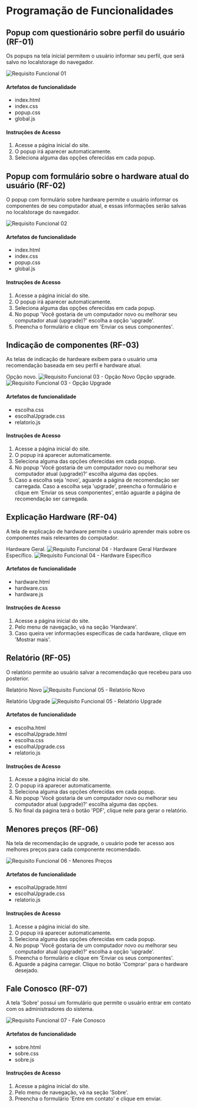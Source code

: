 # Programação de Funcionalidades

## Popup com questionário sobre perfil do usuário (RF-01)

Os popups na tela inicial permitem o usuário informar seu perfil, que será salvo no localstorage do navegador.

![Requisito Funcional 01](img/funcionalidades/rf01.PNG)

#### Artefatos de funcionalidade
 - index.html
 - index.css
 - popup.css
 - global.js

#### Instruções de Acesso
1. Acesse a página inicial do site.
2. O popup irá aparecer automaticamente.
3. Seleciona alguma das opções oferecidas em cada popup.

## Popup com formulário sobre o hardware atual do usuário (RF-02)

O popup com formulário sobre hardware permite o usuário informar os componentes de seu computador atual, e essas informações serão salvas no localstorage do navegador.

![Requisito Funcional 02](img/funcionalidades/rf02.PNG)

#### Artefatos de funcionalidade
 - index.html
 - index.css
 - popup.css
 - global.js

#### Instruções de Acesso
1. Acesse a página inicial do site.
2. O popup irá aparecer automaticamente.
3. Seleciona alguma das opções oferecidas em cada popup.
4. No popup 'Você gostaria de um computador novo ou melhorar seu computador atual (upgrade)?' escolha a opção 'upgrade'.
5. Preencha o formulário e clique em 'Enviar os seus componentes'.

## Indicação de componentes (RF-03)

As telas de indicação de hardware exibem para o usuário uma recomendação baseada em seu perfil e hardware atual.

Opção novo.
![Requisito Funcional 03 - Opção Novo](img/funcionalidades/rf03.PNG)
Opção upgrade.
![Requisito Funcional 03 - Opção Upgrade](img/funcionalidades/rf03_1.PNG)

#### Artefatos de funcionalidade
 - escolha.css
 - escolhaUpgrade.css
 - relatorio.js

#### Instruções de Acesso
1. Acesse a página inicial do site.
2. O popup irá aparecer automaticamente.
3. Seleciona alguma das opções oferecidas em cada popup.
4. No popup 'Você gostaria de um computador novo ou melhorar seu computador atual (upgrade)?' escolha alguma das opções.
5. Caso a escolha seja 'novo', aguarde a página de recomendação ser carregada. Caso a escolha seja 'upgrade', preencha o formulário e clique em 'Enviar os seus componentes', então aguarde a página de recomendação ser carregada.

## Explicação Hardware (RF-04)

A tela de explicação de hardware permite o usuário aprender mais sobre os componentes mais relevantes do computador.

Hardware Geral.
![Requisito Funcional 04 - Hardware Geral](img/funcionalidades/rf04.PNG)
Hardware Específico.
![Requisito Funcional 04 - Hardware Específico](img/funcionalidades/rf04_1.PNG)

#### Artefatos de funcionalidade
 - hardware.html
 - hardware.css
 - hardware.js

#### Instruções de Acesso
1. Acesse a página inicial do site.
2. Pelo menu de navegação, vá na seção 'Hardware'.
3. Caso queira ver informações específicas de cada hardware, clique em 'Mostrar mais'.

## Relatório (RF-05)

O relatório permite ao usuário salvar a recomendação que recebeu para uso posterior.

Relatório Novo
![Requisito Funcional 05 - Relatório Novo](img/funcionalidades/rf05.PNG)

Relatório Upgrade
![Requisito Funcional 05 - Relatório Upgrade](img/funcionalidades/rf05_1.PNG)

#### Artefatos de funcionalidade
 - escolha.html
 - escolhaUpgrade.html
 - escolha.css
 - escolhaUpgrade.css
 - relatorio.js

#### Instruções de Acesso
1. Acesse a página inicial do site.
2. O popup irá aparecer automaticamente.
3. Seleciona alguma das opções oferecidas em cada popup.
4. No popup 'Você gostaria de um computador novo ou melhorar seu computador atual (upgrade)?' escolha alguma das opções.
5. No final da página terá o botão 'PDF', clique nele para gerar o relatório.

## Menores preços (RF-06)

Na tela de recomendação de upgrade, o usuário pode ter acesso aos melhores preços para cada componente recomendado.

![Requisito Funcional 06 - Menores Preços](img/funcionalidades/rf06.PNG)

#### Artefatos de funcionalidade
 - escolhaUpgrade.html
 - escolhaUpgrade.css
 - relatorio.js

#### Instruções de Acesso
1. Acesse a página inicial do site.
2. O popup irá aparecer automaticamente.
3. Seleciona alguma das opções oferecidas em cada popup.
4. No popup 'Você gostaria de um computador novo ou melhorar seu computador atual (upgrade)?' escolha a opção 'upgrade'.
5. Preencha o formulário e clique em 'Enviar os seus componentes'.
6. Aguarde a página carregar. Clique no botão 'Comprar' para o hardware desejado.

## Fale Conosco (RF-07)

A tela 'Sobre' possui um formulário que permite o usuário entrar em contato com os administradores do sistema.

![Requisito Funcional 07 - Fale Conosco](img/funcionalidades/rf07.PNG)

#### Artefatos de funcionalidade
 - sobre.html
 - sobre.css
 - sobre.js

#### Instruções de Acesso
1. Acesse a página inicial do site.
2. Pelo menu de navegação, vá na seção 'Sobre'.
3. Preencha o formulário 'Entre em contato' e clique em enviar.
